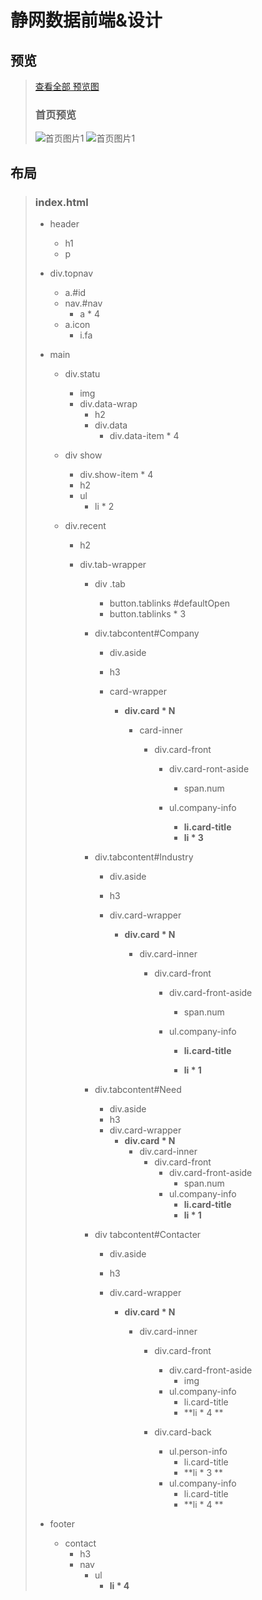 # 静网数据前端&设计

## 预览
> [查看全部 预览图](https://github.com/jingwangnet/jingwangnet-frontend/tree/master/screen_shot  "查看所有预览图")  
> ### 首页预览
>
> ![首页图片1](screen_shot/index/index-3.png)
> ![首页图片1](screen_shot/index/index-7.png)

## 布局

> ### index.html
> * header
>    * h1
>    * p
>
> * div.topnav
>    * a.\#id
>    * nav.\#nav
>        * a \* 4
>    * a.icon
>        * i.fa
>
> * main 
>
>    * div.statu
>      * img
>      * div.data-wrap
>        * h2
>        * div.data
>          * div.data-item \* 4
>
>    * div show
>
>      *  div.show-item * 4
>        * h2 
>        * ul
>          * li \* 2
>
>    * div.recent
>
>      * h2 
>
>      * div.tab-wrapper
>
>        * div .tab
>
>          * button.tablinks \#defaultOpen
>          * button.tablinks \* 3
>
>        * div.tabcontent#Company
>
>          * div.aside
>
>          * h3
>
>          * card-wrapper
>
>            * **div.card \* N**
>
>              * card-inner
>
>                * div.card-front
>
>                     * div.card-ront-aside
>                         *  span.num
>
>                     * ul.company-info
>                         * **li.card-title** 
>                         * **li \* 3**
>
>        * div.tabcontent#Industry
>
>          * div.aside
>
>          * h3
>
>          * div.card-wrapper
>
>            * **div.card \* N**
>
>              * div.card-inner
>
>                * div.card-front
>
>                  * div.card-front-aside
>
>                    * span.num
>
>                  * ul.company-info
>
>                    * **li.card-title** 
>
>                    * **li \* 1**
>
>        * div.tabcontent#Need
>
>          * div.aside
>          * h3
>          * div.card-wrapper
>            * **div.card \* N**
>              * div.card-inner
>                * div.card-front
>                  * div.card-front-aside
>                    * span.num
>                  * ul.company-info
>                    * **li.card-title** 
>                    * **li \* 1**
>
>        * div tabcontent#Contacter
>
>          * div.aside
>
>          * h3
>
>          * div.card-wrapper
>
>            * **div.card \* N**
>
>              * div.card-inner
>
>                * div.card-front
>
>                  * div.card-front-aside
>                    * img 
>                  * ul.company-info
>                    * li.card-title
>                    * **li \* 4 **
>
>                * div.card-back
>
>                  * ul.person-info
>                    * li.card-title
>                    * **li \* 3 **
>                  * ul.company-info
>                    * li.card-title
>                    * **li \* 4 **
>
>                  
>
> * footer
>
>    * contact
>      * h3
>      * nav
>        * ul
>          * **li \* 4**
>
> 

